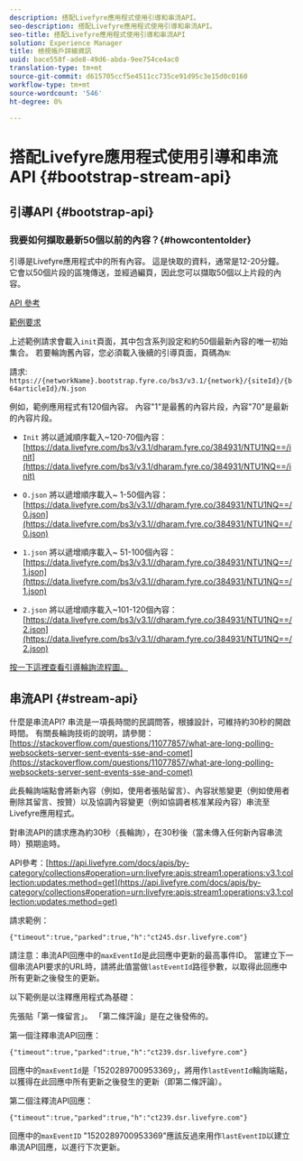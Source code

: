 ```yaml
---
description: 搭配Livefyre應用程式使用引導和串流API。
seo-description: 搭配Livefyre應用程式使用引導和串流API。
seo-title: 搭配Livefyre應用程式使用引導和串流API
solution: Experience Manager
title: 檢視帳戶詳細資訊
uuid: bace558f-ade8-49d6-abda-9ee754ce4ac0
translation-type: tm+mt
source-git-commit: d615705ccf5e4511cc735ce91d95c3e15d0c0160
workflow-type: tm+mt
source-wordcount: '546'
ht-degree: 0%

---
```



# 搭配Livefyre應用程式使用引導和串流API {#bootstrap-stream-api}

## 引導API {#bootstrap-api}

### 我要如何擷取最新50個以前的內容？{#howcontentolder}

引導是Livefyre應用程式中的所有內容。 這是快取的資料，通常是12-20分鐘。 它會以50個片段的區塊傳送，並經過編頁，因此您可以擷取50個以上片段的內容。

[API 參考](https://api.livefyre.com/docs/apis/by-category/collections#operation=urn:livefyre:apis:bootstrap:operations:bs3:v3.1:network:site:article:init:method=get)

[範例要求](https://data.livefyre.com/bs3/v3.1/dharam.fyre.co/384931/NTU1NQ==/init)

上述範例請求會載入`init`頁面，其中包含系列設定和約50個最新內容的唯一初始集合。 若要輪詢舊內容，您必須載入後續的引導頁面，頁碼為`N`:

請求: `https://{networkName}.bootstrap.fyre.co/bs3/v3.1/{network}/{siteId}/{b64articleId}/N.json`

例如，範例應用程式有120個內容。 內容&quot;1&quot;是最舊的內容片段，內容&quot;70&quot;是最新的內容片段。

* `Init` 將以遞減順序載入~120-70個內容： [https://data.livefyre.com/bs3/v3.1/dharam.fyre.co/384931/NTU1NQ==/init](https://data.livefyre.com/bs3/v3.1/dharam.fyre.co/384931/NTU1NQ==/init)

* `O.json` 將以遞增順序載入~ 1-50個內容： [https://data.livefyre.com/bs3/v3.1//dharam.fyre.co/384931/NTU1NQ==/0.json](https://data.livefyre.com/bs3/v3.1//dharam.fyre.co/384931/NTU1NQ==/0.json)

* `1.json` 將以遞增順序載入~ 51-100個內容： [https://data.livefyre.com/bs3/v3.1//dharam.fyre.co/384931/NTU1NQ==/1.json](https://data.livefyre.com/bs3/v3.1//dharam.fyre.co/384931/NTU1NQ==/1.json)

* `2.json` 將以遞增順序載入~101-120個內容：[https://data.livefyre.com/bs3/v3.1//dharam.fyre.co/384931/NTU1NQ==/2.json](https://data.livefyre.com/bs3/v3.1//dharam.fyre.co/384931/NTU1NQ==/2.json)

[按一下這裡查看引導輪詢流程圖。](https://marketing-resource-help.s3.amazonaws.com/resources/help/en_US/livefyre/bootstrap-poll-flowchart.pdf)

## 串流API {#stream-api}

什麼是串流API?
串流是一項長時間的民調問答，根據設計，可維持約30秒的開啟時間。 有關長輪詢技術的說明，請參閱：[https://stackoverflow.com/questions/11077857/what-are-long-polling-websockets-server-sent-events-sse-and-comet](https://stackoverflow.com/questions/11077857/what-are-long-polling-websockets-server-sent-events-sse-and-comet)

此長輪詢端點會將新內容（例如，使用者張貼留言）、內容狀態變更（例如使用者刪除其留言、按贊）以及協調內容變更（例如協調者核准某段內容）串流至Livefyre應用程式。

對串流API的請求應為約30秒（長輪詢），在30秒後（當未傳入任何新內容串流時）預期逾時。

API參考：[https://api.livefyre.com/docs/apis/by-category/collections#operation=urn:livefyre:apis:stream1:operations:v3.1:collection:updates:method=get](https://api.livefyre.com/docs/apis/by-category/collections#operation=urn:livefyre:apis:stream1:operations:v3.1:collection:updates:method=get)

請求範例：

`{"timeout":true,"parked":true,"h":"ct245.dsr.livefyre.com"}`

請注意：串流API回應中的`maxEventId`是此回應中更新的最高事件ID。 當建立下一個串流API要求的URL時，請將此值當做`lastEventId`路徑參數，以取得此回應中所有更新之後發生的更新。

以下範例是以注釋應用程式為基礎：

先張貼「第一條留言」。 「第二條評論」是在之後發佈的。

第一個注釋串流API回應：

`{"timeout":true,"parked":true,"h":"ct239.dsr.livefyre.com"}`

回應中的`maxEventId`是「1520289700953369」，將用作`lastEventId`輪詢端點，以獲得在此回應中所有更新之後發生的更新（即第二條評論）。

第二個注釋流API回應：

`{"timeout":true,"parked":true,"h":"ct239.dsr.livefyre.com"}`

回應中的`maxEventID` &quot;1520289700953369&quot;應該反過來用作`lastEventID`以建立串流API回應，以進行下次更新。